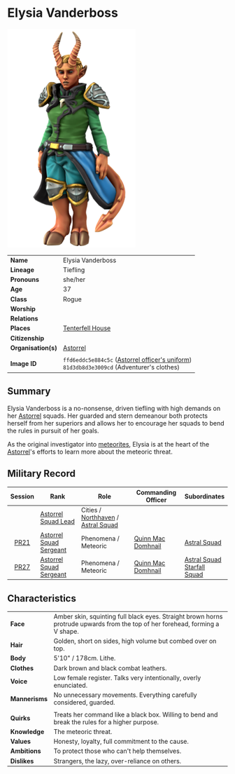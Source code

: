 # Elysia Vanderboss

<img src="https://raw.githubusercontent.com/jesskelsall/astarus-images/main/characters/portraits/ffd6eddc5e884c5c.png" height="500" />

|||
| --- | --- |
| **Name** | Elysia Vanderboss | character.4
| **Lineage** | Tiefling |
| **Pronouns** | she/her |
| **Age** | 37 |
| **Class** | Rogue |
| **Worship** | |
| **Relations** | |
| **Places** | [Tenterfell House](../places/buildings/government/tenterfell-house.md) |
| **Citizenship** | |
| **Organisation(s)** | [Astorrel](../organisations/government/astorrel/astorrel.md) |
|||
| **Image ID** | `ffd6eddc5e884c5c` ([Astorrel officer's uniform](../organisations/government/astorrel/uniforms/astorrel-officers-uniform.md))<br> `81d3db8d3e3009cd` (Adventurer's clothes) |

## Summary

Elysia Vanderboss is a no-nonsense, driven tiefling with high demands on her [Astorrel](../organisations/government/astorrel/astorrel.md) squads. Her guarded and stern demeanour both protects herself from her superiors and allows her to encourage her squads to bend the rules in pursuit of her goals.

As the original investigator into [meteorites](../items/meteoric/meteorite.md), Elysia is at the heart of the [Astorrel](../organisations/government/astorrel/astorrel.md)'s efforts to learn more about the meteoric threat.

## Military Record

| Session | Rank | Role | Commanding Officer | Subordinates |
|:---:| --- | --- | --- | --- |
|| [Astorrel Squad Lead](../organisations/government/astorrel/ranks/astorrel-squad-lead.md) | Cities / [Northhaven](../places/settlements/cities/northhaven.md) / [Astral Squad](../organisations/government/astorrel/squads/astral-squad.md) |||
| [PR21](../sessions/PR21.md) | [Astorrel Squad Sergeant](../organisations/government/astorrel/ranks/astorrel-squad-sergeant.md) | Phenomena / Meteoric | [Quinn Mac Domhnail](quinn-mac-domhnail.md) | [Astral Squad](../organisations/government/astorrel/squads/astral-squad.md) |
| [PR27](../sessions/PR27.md) | [Astorrel Squad Sergeant](../organisations/government/astorrel/ranks/astorrel-squad-sergeant.md) | Phenomena / Meteoric | [Quinn Mac Domhnail](quinn-mac-domhnail.md) | [Astral Squad](../organisations/government/astorrel/squads/astral-squad.md)<br>[Starfall Squad](../organisations/government/astorrel/squads/starfall-squad.md) |


## Characteristics

| | |
| --- | --- |
| **Face** | Amber skin, squinting full black eyes. Straight brown horns protrude upwards from the top of her forehead, forming a V shape. | characteristics.2
| **Hair** | Golden, short on sides, high volume but combed over on top. |
| **Body** | 5'10" / 178cm. Lithe. |
| **Clothes** | Dark brown and black combat leathers. |
| **Voice** | Low female register. Talks very intentionally, overly enunciated. |
| **Mannerisms** | No unnecessary movements. Everything carefully considered, guarded. |
| | |
| **Quirks** | Treats her command like a black box. Willing to bend and break the rules for a higher purpose. |
| **Knowledge** | The meteoric threat. |
| **Values** | Honesty, loyalty, full commitment to the cause. |
| **Ambitions** | To protect those who can't help themselves. |
| **Dislikes** | Strangers, the lazy, over-reliance on others. |
